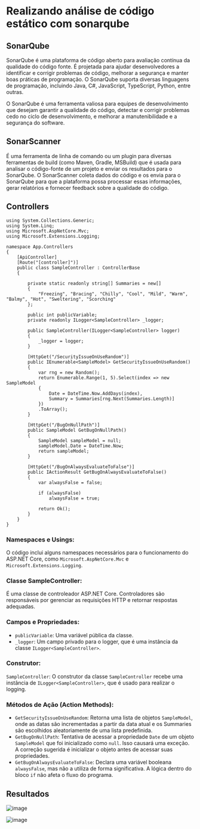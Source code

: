 # Realizando análise de código estático com sonarqube
## SonarQube
SonarQube é uma plataforma de código aberto para avaliação contínua da qualidade do código fonte. É projetada para ajudar desenvolvedores a identificar e corrigir problemas de código, melhorar a segurança e manter boas práticas de programação. O SonarQube suporta diversas linguagens de programação, incluindo Java, C#, JavaScript, TypeScript, Python, entre outras.

O SonarQube é uma ferramenta valiosa para equipes de desenvolvimento que desejam garantir a qualidade do código, detectar e corrigir problemas cedo no ciclo de desenvolvimento, e melhorar a manutenibilidade e a segurança do software.

## SonarScanner
É uma ferramenta de linha de comando ou um plugin para diversas ferramentas de build (como Maven, Gradle, MSBuild) que é usada para analisar o código-fonte de um projeto e enviar os resultados para o SonarQube. O SonarScanner coleta dados do código e os envia para o SonarQube para que a plataforma possa processar essas informações, gerar relatórios e fornecer feedback sobre a qualidade do código.

## Controllers
```using System;
using System.Collections.Generic;
using System.Linq;
using Microsoft.AspNetCore.Mvc;
using Microsoft.Extensions.Logging;

namespace App.Controllers
{
    [ApiController]
    [Route("[controller]")]
    public class SampleController : ControllerBase
    {

        private static readonly string[] Summaries = new[]
        {
            "Freezing", "Bracing", "Chilly", "Cool", "Mild", "Warm", "Balmy", "Hot", "Sweltering", "Scorching"
        };

        public int publicVariable;
        private readonly ILogger<SampleController> _logger;

        public SampleController(ILogger<SampleController> logger)
        {
            _logger = logger;
        }

        [HttpGet("/SecurityIssueOnUseRandom")]
        public IEnumerable<SampleModel> GetSecurityIssueOnUseRandom()
        {
            var rng = new Random();
            return Enumerable.Range(1, 5).Select(index => new SampleModel
            {
                Date = DateTime.Now.AddDays(index),
                Summary = Summaries[rng.Next(Summaries.Length)]
            })
            .ToArray();
        }

        [HttpGet("/BugOnNullPath")]
        public SampleModel GetBugOnNullPath()
        {
            SampleModel sampleModel = null;
            sampleModel.Date = DateTime.Now;
            return sampleModel;
        }

        [HttpGet("/BugOnAlwaysEvaluateToFalse")]
        public IActionResult GetBugOnAlwaysEvaluateToFalse()
        {
            var alwaysFalse = false;

            if (alwaysFalse)
                alwaysFalse = true;

            return Ok();
        }
    }
}
``` 

### Namespaces e Usings:

O código inclui alguns namespaces necessários para o funcionamento do ASP.NET Core, como `Microsoft.AspNetCore.Mvc` e `Microsoft.Extensions.Logging`.

### Classe SampleController:

É uma classe de controleador ASP.NET Core. Controladores são responsáveis por gerenciar as requisições HTTP e retornar respostas adequadas.

### Campos e Propriedades:

- `publicVariable`: Uma variável pública da classe.
- `_logger`: Um campo privado para o logger, que é uma instância da classe `ILogger<SampleController>`.

### Construtor:

`SampleController`: O construtor da classe `SampleController` recebe uma instância de `ILogger<SampleController>`, que é usado para realizar o logging.

### Métodos de Ação (Action Methods):

- `GetSecurityIssueOnUseRandom`: Retorna uma lista de objetos `SampleModel`, onde as datas são incrementadas a partir da data atual e os Summaries são escolhidos aleatoriamente de uma lista predefinida.
- `GetBugOnNullPath`: Tentativa de acessar a propriedade `Date` de um objeto `SampleModel` que foi inicializado como `null`. Isso causará uma exceção. A correção sugerida é inicializar o objeto antes de acessar suas propriedades.
- `GetBugOnAlwaysEvaluateToFalse`: Declara uma variável booleana `alwaysFalse`, mas não a utiliza de forma significativa. A lógica dentro do bloco `if` não afeta o fluxo do programa.


## Resultados 
![image](https://github.com/sophiatosarr/dotnet-sonarqube-example/assets/99216420/3d03161b-ba60-4c36-9182-c0b467069d65)

![image](https://github.com/sophiatosarr/dotnet-sonarqube-example/assets/99216420/0219bc23-b177-4053-a8f6-e9c556b4b473)
